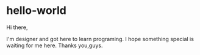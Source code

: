 # hello-world

Hi there,

I'm designer and got here to learn programing. I hope something special is waiting 
for me here. Thanks you,guys.
